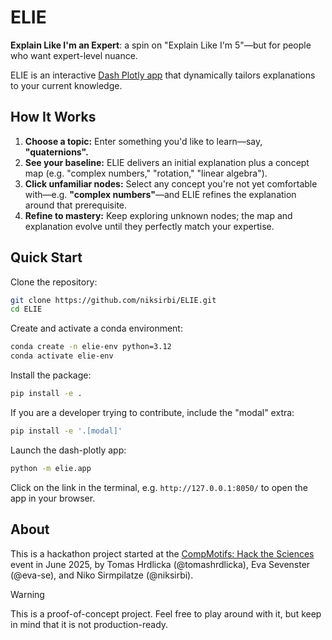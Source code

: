 # ELIE

**Explain Like I'm an Expert**: a spin on "Explain Like I'm 5"—but for people who want expert-level nuance.

ELIE is an interactive [Dash Plotly app](https://dash.plotly.com/) that dynamically tailors explanations to your current knowledge.

## How It Works

1. **Choose a topic:** Enter something you'd like to learn—say, **"quaternions".**
2. **See your baseline:** ELIE delivers an initial explanation plus a concept map (e.g. "complex numbers," "rotation," "linear algebra").
3. **Click unfamiliar nodes:** Select any concept you're not yet comfortable with—e.g. **"complex numbers"**—and ELIE refines the explanation around that prerequisite.
4. **Refine to mastery:** Keep exploring unknown nodes; the map and explanation evolve until they perfectly match your expertise.


## Quick Start

Clone the repository:
```bash
git clone https://github.com/niksirbi/ELIE.git
cd ELIE
```

Create and activate a conda environment:
```bash
conda create -n elie-env python=3.12
conda activate elie-env
```

Install the package:
```bash
pip install -e .
```

If you are a developer trying to contribute, include the "modal" extra:
```bash
pip install -e '.[modal]'
```

Launch the dash-plotly app:

```bash
python -m elie.app
```

Click on the link in the terminal, e.g. `http://127.0.0.1:8050/` to open the app in your browser.

## About

This is a hackathon project started at the [CompMotifs: Hack the Sciences](https://lu.ma/apsqlxlj?tk=jK3xrw) event in June 2025,
by Tomas Hrdlicka (@tomashrdlicka), Eva Sevenster (@eva-se), and Niko Sirmpilatze (@niksirbi).

> [!warning]
> This is a proof-of-concept project. Feel free to play around with it, but
> keep in mind that it is not production-ready.
